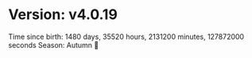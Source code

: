 # Version: v4.0.19
Time since birth: 1480 days, 35520 hours, 2131200 minutes, 127872000 seconds
Season: Autumn 🍁
